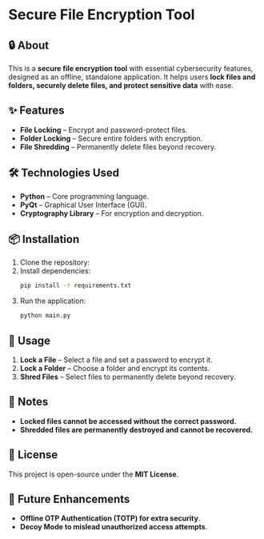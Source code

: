# Secure File Encryption Tool

## 🔒 About
This is a **secure file encryption tool** with essential cybersecurity features, designed as an offline, standalone application. It helps users **lock files and folders, securely delete files, and protect sensitive data** with ease.

## ✨ Features
- **File Locking** – Encrypt and password-protect files.
- **Folder Locking** – Secure entire folders with encryption.
- **File Shredding** – Permanently delete files beyond recovery.

## 🛠️ Technologies Used
- **Python** – Core programming language.
- **PyQt** – Graphical User Interface (GUI).
- **Cryptography Library** – For encryption and decryption.

## 📦 Installation
1. Clone the repository:
2. Install dependencies:
   ```sh
   pip install -r requirements.txt
   ```
3. Run the application:
   ```sh
   python main.py
   ```

## 🔧 Usage
1. **Lock a File** – Select a file and set a password to encrypt it.
2. **Lock a Folder** – Choose a folder and encrypt its contents.
3. **Shred Files** – Select files to permanently delete beyond recovery.

## 📌 Notes
- **Locked files cannot be accessed without the correct password.**
- **Shredded files are permanently destroyed and cannot be recovered.**

## 📜 License
This project is open-source under the **MIT License**.

## 🚀 Future Enhancements
- **Offline OTP Authentication (TOTP) for extra security**.
- **Decoy Mode to mislead unauthorized access attempts**.



